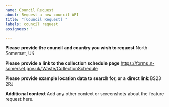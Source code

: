 ```yaml
---
name: Council Request
about: Request a new council API
title: "[Council Request] "
labels: council request
assignees: ''

---
```


**Please provide the council and country you wish to request**
North Somerset, UK

**Please provide a link to the collection schedule page**
https://forms.n-somerset.gov.uk/Waste/CollectionSchedule

**Please provide example location data to search for, or a direct link**
BS23 2RJ 

**Additional context**
Add any other context or screenshots about the feature request here.
